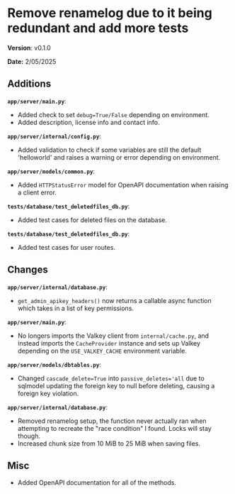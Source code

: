 # Remove renamelog due to it being redundant and add more tests

**Version**: v0.1.0

**Date:** 2/05/2025

## Additions

**`app/server/main.py`**:

* Added check to set `debug=True/False` depending on environment.
* Added description, license info and contact info.

**`app/server/internal/config.py`**:

* Added validation to check if some variables are still the default 'helloworld' and
  raises a warning or error depending on environment.

**`app/server/models/common.py`**:

* Added `HTTPStatusError` model for OpenAPI documentation when raising a client error.

**`tests/database/test_deletedfiles_db.py`**:

* Added test cases for deleted files on the database.

**`tests/database/test_deletedfiles_db.py`**:

* Added test cases for user routes.

## Changes

**`app/server/internal/database.py`**:

* `get_admin_apikey_headers()` now returns a callable async function which takes in a list
  of key permissions.

**`app/server/main.py`**:

* No longers imports the Valkey client from `internal/cache.py`, and instead imports
  the `CacheProvider` instance and sets up Valkey depending on the `USE_VALKEY_CACHE` environment variable.

**`app/server/models/dbtables.py`**:

* Changed `cascade_delete=True` into `passive_deletes='all` due to sqlmodel updating the foreign key to
  null before deleting, causing a foreign key violation.

**`app/server/internal/database.py`**:

* Removed renamelog setup, the function never actually ran when attempting to recreate
  the "race condition" I found. Locks will stay though.
* Increased chunk size from 10 MiB to 25 MiB when saving files.

## Misc

* Added OpenAPI documentation for all of the methods.
